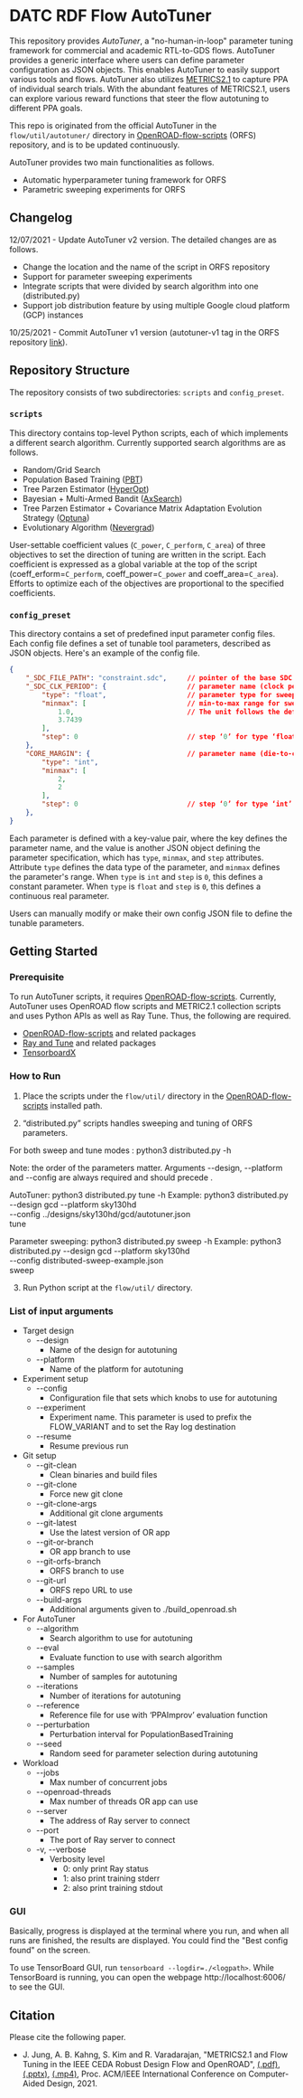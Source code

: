 # DATC RDF Flow AutoTuner

This repository provides _AutoTuner_, a "no-human-in-loop" parameter tuning framework for commercial and academic RTL-to-GDS flows. AutoTuner provides a generic interface where users can define parameter configuration as JSON objects. This enables AutoTuner to easily support various tools and flows. AutoTuner also utilizes [METRICS2.1](https://github.com/ieee-ceda-datc/datc-rdf-Metrics4ML) to capture PPA of individual search trials. With the abundant features of METRICS2.1, users can explore various reward functions that steer the flow autotuning to different PPA goals.

This repo is originated from the official AutoTuner in the `flow/util/autotuner/` directory in [OpenROAD-flow-scripts](https://github.com/The-OpenROAD-Project/OpenROAD-flow-scripts/tree/a102324a030796b99b164a1f83b54da514860342) (ORFS) repository, and is to be updated continuously. 

AutoTuner provides two main functionalities as follows.
* Automatic hyperparameter tuning framework for ORFS
* Parametric sweeping experiments for ORFS


## Changelog

12/07/2021 - Update AutoTuner v2 version. The detailed changes are as follows.
* Change the location and the name of the script in ORFS repository
* Support for parameter sweeping experiments
* Integrate scripts that were divided by search algorithm into one (distributed.py)
* Support job distribution feature by using multiple Google cloud platform (GCP) instances

10/25/2021 - Commit AutoTuner v1 version (autotuner-v1 tag in the ORFS repository [link](https://github.com/The-OpenROAD-Project/OpenROAD-flow-scripts/tags)).

## Repository Structure

The repository consists of two subdirectories: `scripts` and `config_preset`.

### `scripts`

This directory contains top-level Python scripts, each of which implements a different search algorithm. Currently supported search algorithms are as follows.

* Random/Grid Search 
* Population Based Training ([PBT](https://deepmind.com/blog/article/population-based-training-neural-networks))
* Tree Parzen Estimator ([HyperOpt](http://hyperopt.github.io/hyperopt))
* Bayesian + Multi-Armed Bandit ([AxSearch](https://ax.dev/))
* Tree Parzen Estimator + Covariance Matrix Adaptation Evolution Strategy ([Optuna](https://optuna.org/))
* Evolutionary Algorithm ([Nevergrad](https://github.com/facebookresearch/nevergrad))

User-settable coefficient values (`C_power`, `C_perform`, `C_area`) of three objectives to set the direction of tuning are written in the script.
Each coefficient is expressed as a global variable at the top of the script (coeff_erform=`C_perform`, coeff_power=`C_power` and coeff_area=`C_area`).
Efforts to optimize each of the objectives are proportional to the specified coefficients.


### `config_preset`

This directory contains a set of predefined input parameter config files.
Each config file defines a set of tunable tool parameters, described as JSON objects.
Here's an example of the config file.

```json
{
    "_SDC_FILE_PATH": "constraint.sdc",     // pointer of the base SDC file for modification
    "_SDC_CLK_PERIOD": {                    // parameter name (clock period) for sweeping/tuning. 
        "type": "float",                    // parameter type for sweeping/tuning
        "minmax": [                         // min-to-max range for sweeping/tuning. 
            1.0,                            // The unit follows the default value of each technology std cell library.
            3.7439
        ],
        "step": 0                           // step ‘0’ for type ‘float’ means continuous step for sweeping/tuning
    },
    "CORE_MARGIN": {                        // parameter name (die-to-core margin) for sweeping/tuning
        "type": "int",
        "minmax": [
            2,
            2
        ],
        "step": 0                           // step ‘0’ for type ‘int’ means the constant parameter.
    },
}
```

Each parameter is defined with a key-value pair, where the key defines the parameter name, and the value is another JSON object defining the parameter specification, which has `type`, `minmax`, and `step` attributes. Attribute `type` defines the data type of the parameter, and `minmax` defines the parameter's range. When `type` is `int` and `step` is `0`, this defines a constant parameter. When `type` is `float` and `step` is `0`, this defines a continuous real parameter. 

Users can manually modify or make their own config JSON file to define the tunable parameters.


## Getting Started

### Prerequisite

To run AutoTuner scripts, it requires [OpenROAD-flow-scripts](https://github.com/The-OpenROAD-Project/OpenROAD-flow-scripts/tree/a102324a030796b99b164a1f83b54da514860342). 
Currently, AutoTuner uses OpenROAD flow scripts and METRIC2.1 collection scripts and uses Python APIs as well as Ray Tune. Thus, the following are required.

- [OpenROAD-flow-scripts](https://github.com/The-OpenROAD-Project/OpenROAD-flow-scripts/tree/2e0de4384ca207593c80aa297064f62187b0c666) and related packages
- [Ray and Tune](https://docs.ray.io/en/latest/installation.html) and related packages
- [TensorboardX](https://github.com/lanpa/tensorboardX)


### How to Run

1. Place the scripts under the `flow/util/` directory in the [OpenROAD-flow-scripts](https://github.com/The-OpenROAD-Project/OpenROAD-flow-scripts/tree/a102324a030796b99b164a1f83b54da514860342) installed path.

2. “distributed.py” scripts handles sweeping and tuning of ORFS parameters.
 
For both sweep and tune modes <mode>:
    python3 distributed.py -h
 
Note: the order of the parameters matter. Arguments --design, --platform and
--config are always required and should precede <mode>.
 
AutoTuner:
    python3 distributed.py tune -h
Example:
    python3 distributed.py --design gcd --platform sky130hd \
                           --config ../designs/sky130hd/gcd/autotuner.json \
                           tune
    
 
Parameter sweeping:
    python3 distributed.py sweep -h
    Example:
    python3 distributed.py --design gcd --platform sky130hd \
                           --config distributed-sweep-example.json \
                           sweep


3. Run Python script at the `flow/util/` directory.

### List of input arguments
    
* Target design
    - --design
        - Name of the design for autotuning
    - --platform
        - Name of the platform for autotuning
* Experiment setup
    - --config
        - Configuration file that sets which knobs to use for autotuning
    - --experiment
        - Experiment name. This parameter is used to prefix the FLOW_VARIANT and to set the Ray log destination
    - --resume
        - Resume previous run
* Git setup
    - --git-clean
        - Clean binaries and build files 
    - --git-clone
        - Force new git clone
    - --git-clone-args
        - Additional git clone arguments
    - --git-latest
        - Use the latest version of OR app
    - --git-or-branch
        - OR app branch to use
    - --git-orfs-branch
        - ORFS branch to use
    - --git-url
        - ORFS repo URL to use
    - --build-args
        - Additional arguments given to ./build_openroad.sh
* For AutoTuner
    - --algorithm
        - Search algorithm to use for autotuning
    - --eval
        - Evaluate function to use with search algorithm
    - --samples
        - Number of samples for autotuning
    - --iterations
        - Number of iterations for autotuning
    - --reference
        - Reference file for use with ‘PPAImprov’ evaluation function
    - --perturbation
        - Perturbation interval for PopulationBasedTraining
    - --seed
        - Random seed for parameter selection during autotuning
* Workload
    - --jobs
        - Max number of concurrent jobs
    - --openroad-threads
        - Max number of threads OR app can use
    - --server
        - The address of Ray server to connect
    - --port
        - The port of Ray server to connect
    - -v, --verbose
        - Verbosity level
            - 0: only print Ray status
            - 1: also print training stderr
            - 2: also print training stdout

    
### GUI 

Basically, progress is displayed at the terminal where you run, and when all runs are finished, the results are displayed. 
You could find the "Best config found" on the screen.

To use TensorBoard GUI, run `tensorboard --logdir=./<logpath>`. While TensorBoard is running, you can open the webpage http://localhost:6006/ to see the GUI.
    


## Citation

Please cite the following paper.

* J. Jung, A. B. Kahng, S. Kim and R. Varadarajan, "METRICS2.1 and Flow Tuning in the IEEE CEDA Robust Design Flow and OpenROAD", [(.pdf)](https://vlsicad.ucsd.edu/Publications/Conferences/388/c388.pdf), [(.pptx)](https://vlsicad.ucsd.edu/Publications/Conferences/388/c388.pptx), [(.mp4)](https://vlsicad.ucsd.edu/Publications/Conferences/388/c388.mp4), Proc. ACM/IEEE International Conference on Computer-Aided Design, 2021.

